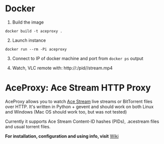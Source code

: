 Docker
======

1. Build the image

`docker build -t aceproxy .`

2. Launch instance

`docker run --rm -Pi aceproxy`

3. Connect to IP of docker machine and port from `docker ps` output

4. Watch, VLC remote with: http://<HOST>:<PORT>/pid/<HASH>/stream.mp4

AceProxy: Ace Stream HTTP Proxy
===============================
AceProxy allows you to watch [Ace Stream](http://acestream.org/) live streams or BitTorrent files over HTTP.
It's written in Python + gevent and should work on both Linux and Windows (Mac OS should work too, but was not tested)

Currently it supports Ace Stream Content-ID hashes (PIDs), .acestream files and usual torrent files.

**For installation, configuration and using info, visit** [Wiki](https://github.com/ValdikSS/aceproxy/wiki)
